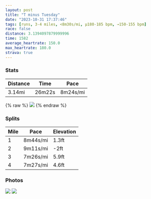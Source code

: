 ```yaml
---
layout: post
title: "T minus Tuesday"
date: "2023-10-31 17:37:46"
tags: [runs, 3-4 miles, <8m30s/mi, μ180-185 bpm, →150-155 bpm]
race: false
distance: 3.1394097879999996
time: 1582
average_heartrate: 150.0
max_heartrate: 180.0
strava: true
---
```


### Stats

| Distance | Time | Pace |
|----------|------|------|
|3.14mi|26m22s|8m24s/mi|

{% raw %}
<img src='https://maps.googleapis.com/maps/api/staticmap?maptype=roadmap&path=enc:aawwFnxtbMq@nBa@nAQx@MZa@n@EFgAs@[EG@EDCRSlAjC|Ah@TlA~@XV\Jt@h@RFTRd@TlA|@|@`@^JTh@XZbElA~@LNJ^HpFfBn@LFNADQf@QZU|@Un@]vACVDFPCZYRg@n@mCVuBX_@`@Eb@@NBbA^\RRK^_@^Ib@@ZXGT]b@]xAAf@RTH`@?tBDr@Tf@LGBCFo@Bq@@uBVwDBSXEl@AHILb@Dd@?hAHp@A|AQ`AAn@Gx@FPHB`@FLAHKLo@Fq@LSLeCVw@BULO`@OPYJIBt@Et@_@hAS^Ij@Cn@W|AGn@^H`@Db@@Ze@LM^s@Hw@Aa@F_AFSJK@k@He@FKZE`@OId@Fj@?l@Dz@C`EC`@DFh@BXED}@BsAZeFPWl@a@DMDm@Lw@B]CMU_@YWaAKOUE_@USWa@YSa@MUOi@O_CAEA}@AQCo@FON[b@[n@s@b@]Ve@PaBEWDgCt@i@DSAe@BYCsAFs@GyBk@uBu@qEmA_@Ya@u@sAg@_@So@a@_@]k@[m@c@eDiB}DoC?ERKnAqD&key=AIzaSyC1MId7bFpkLXNAaYhBSTb8jLyiSqzbDtM&size=800x800&markers=color:yellow|label:S|40.75553,-74.00344&markers=color:green|label:F|40.756609999999974,-74.00424000000005'>
{% endraw %}

### Splits

| Mile | Pace | Elevation |
|------|------|-----------|
|1|8m44s/mi|1.3ft|
|2|9m11s/mi|-2ft|
|3|7m26s/mi|5.9ft|
|4|7m27s/mi|4.6ft|

### Photos
<img src='https://dgtzuqphqg23d.cloudfront.net/1YBifuJvxSOAgGysoWHqDvvqBRxyU6RrQdwY19oJuBk-576x768.jpg'>

<img src='https://dgtzuqphqg23d.cloudfront.net/VQXmQBPMoxfFz7BM3K0nvxAAOblhUPV6Fi7aSf-e_C0-576x768.jpg'>
